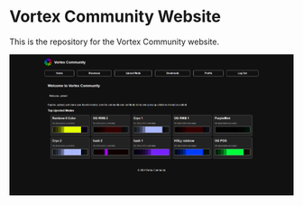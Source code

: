 # Vortex Community Website
This is the repository for the Vortex Community website.

<img src="/vortex_community.gif" />

